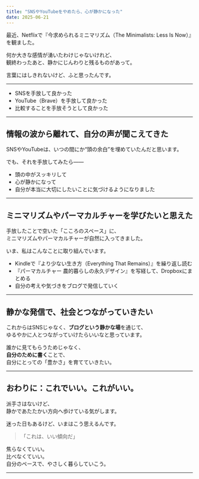 ```yaml
---
title: "SNSやYouTubeをやめたら、心が静かになった"
date: 2025-06-21
---
```


最近、Netflixで『今求められるミニマリズム（The Minimalists: Less Is Now）』を観ました。

何か大きな感情が湧いたわけじゃないけれど、  
観終わったあと、静かにじんわりと残るものがあって。

言葉にはしきれないけど、ふと思ったんです。

---

- SNSを手放して良かった  
- YouTube（Brave）を手放して良かった  
- 比較することを手放そうとして良かった  

---

## 情報の波から離れて、自分の声が聞こえてきた

SNSやYouTubeは、いつの間にか“頭の余白”を埋めていたんだと思います。

でも、それを手放してみたら——

- 頭の中がスッキリして  
- 心が静かになって  
- 自分が本当に大切にしたいことに気づけるようになりました

---

## ミニマリズムやパーマカルチャーを学びたいと思えた

手放したことで空いた「こころのスペース」に、  
ミニマリズムやパーマカルチャーが自然に入ってきました。

いま、私はこんなことに取り組んでいます。

- Kindleで『より少ない生き方（Everything That Remains）』を繰り返し読む
- 『パーマカルチャー 農的暮らしの永久デザイン』を写経して、Dropboxにまとめる
- 自分の考えや気づきをブログで発信していく

---

## 静かな発信で、社会とつながっていきたい

これからはSNSじゃなく、**ブログという静かな場**を通じて、  
ゆるやかに人とつながっていけたらいいなと思っています。

誰かに見てもらうためじゃなく、  
**自分のために書く**ことで、  
自分にとっての「豊かさ」を育てていきたい。

---

## おわりに：これでいい。これがいい。

派手さはないけど、  
静かであたたかい方向へ歩けている気がします。

迷った日もあるけど、いまはこう思えるんです。

> 「これは、いい傾向だ」

焦らなくていい。  
比べなくていい。  
自分のペースで、やさしく暮らしていこう。

---

<!-- Google tag (gtag.js) -->
<script async src="https://www.googletagmanager.com/gtag/js?id=G-89D1F7DMB6"></script>
<script>
  window.dataLayer = window.dataLayer || [];
  function gtag(){dataLayer.push(arguments);}
  gtag('js', new Date());

  gtag('config', 'G-89D1F7DMB6');
</script>
